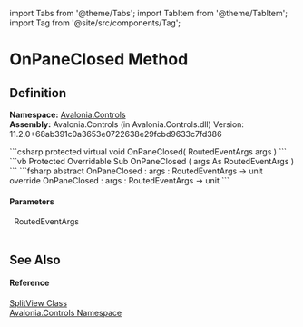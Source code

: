 import Tabs from '@theme/Tabs'; 
import TabItem from '@theme/TabItem'; 
import Tag from '@site/src/components/Tag'; 

# OnPaneClosed Method




## Definition
**Namespace:** <a href="N_Avalonia_Controls">Avalonia.Controls</a>  
**Assembly:** Avalonia.Controls (in Avalonia.Controls.dll) Version: 11.2.0+68ab391c0a3653e0722638e29fcbd9633c7fd386

<Tabs groupId="api-code-preview">
<TabItem value="csharp" label="C#">
```csharp
protected virtual void OnPaneClosed(
	RoutedEventArgs args
)
```
</TabItem>
<TabItem value="vb" label="VB">
```vb
Protected Overridable Sub OnPaneClosed ( 
	args As RoutedEventArgs
)
```
</TabItem>
<TabItem value="fsharp" label="F#">
```fsharp
abstract OnPaneClosed : 
        args : RoutedEventArgs -> unit 
override OnPaneClosed : 
        args : RoutedEventArgs -> unit 
```
</TabItem>
</Tabs>



#### Parameters
<dl><dt>  RoutedEventArgs</dt><dd> </dd></dl>

## See Also


#### Reference
<a href="T_Avalonia_Controls_SplitView">SplitView Class</a>  
<a href="N_Avalonia_Controls">Avalonia.Controls Namespace</a>  
